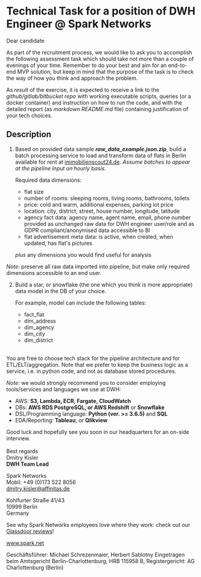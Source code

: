 # Technical Task for a position of DWH Engineer @ Spark Networks

Dear candidate

As part of the recruitment process, we would like to ask you to accomplish the following assessment task which should take not more than a couple of evenings of your time. Remember to do your best and aim for an end-to-end MVP solution, but keep in mind that the purpose of the task is to check the way of how you think and approach the problem.

As <em>result</em> of the exercise, it is expected to receive a link to the <em>github/gitlab/bitbucket repo</em> with working executable scripts, queries (or a docker container) and instruction on how to run the code, and with the detailed report (as <em>markdown README.md</em> file) containing justification of your tech choices.

## Description

1. Based on provided data sample <strong><em>raw_data_example.json.zip</em></strong>, build a batch processing service to load and transform data of flats in Berlin available for rent at <a href="https://www.immobilienscout24.de/Suche/S-T/Wohnung-Miete/Berlin/Berlin" target="_blank">immobilienscout24.de</a>. <em>Assume batches to appear at the pipeline input on hourly basis</em>.

    Required data dimensions:

    - flat size
    - number of rooms: sleeping rooms, living rooms, bathrooms, toilets
    - price: cold and warm, additional expenses, parking lot price
    - location: city, district, street, house number, longitude, latitude
    - agency fact data: agency name, agent name, email, phone number provided as unchanged raw data for DWH engineer user/role and as GDPR compliant/anonymised data accessible to BI
    - flat advertisement meta data: is active, when created, when updated, has flat's pictures
    <p><i>plus</i> any dimensions you would find useful for analysis

<em>Note</em>: preserve all raw data imported into pipeline, but make only required dimensions accessible to an end user.

2. Build a star, or snowflake (the one which you think is more appropriate) data model in the DB of your choice.

    For example, model can include the following tables:

    - fact_flat
    - dim_address
    - dim_agency
    - dim_city
    - dim_district

<br>
You are free to choose tech stack for the pipeline architecture and for ETL/ELT/aggregation. Note that we prefer to keep the business logic as a service, i.e. in python code, and not as database stored procedures.

<em>Note</em>: we would strongly recommend you to consider employing tools/services and languages we use at DWH:
- AWS: <strong>S3, Lambda, ECR, Fargate, CloudWatch</strong>
- DBs: <strong>AWS RDS PostgreSQL, or AWS Redshift</strong> or <strong>Snowflake</strong>
- DSL/Programming language: <strong>Python (ver. >= 3.6.5)</strong> and <strong>SQL</strong>
- EDA/Reporting: <strong>Tableau</strong>, or <strong>Qlikview</strong>   

Good luck and hopefully see you soon in our headquarters for an on-side interview.
<br>
<br>Best regards
<br>Dmitry Kisler
<br><strong>DWH Team Lead</strong>

Spark Networks
<br>Mobil: +49 (0)173 522 8056
<br><a href="mailto:dmitry.kisler@affinitas.de" target="_blank">dmitry.kisler@affinitas.de</a>

Kohlfurter Straße 41/43
<br>10999 Berlin
<br>Germany

See why Spark Networks employees love where they work: check out our <a href="https://www.glassdoor.com/Reviews/Spark-Networks-Reviews-E31363.htm" target="_balnk">Glassdoor reviews</a>!

<a href="mailto:www.spark.net" target="_blank">www.spark.net</a>

Geschäftsführer: Michael Schrezenmaier, Herbert Sablotny
Eingetragen beim Amtsgericht Berlin-Charlottenburg, HRB 115958 B, Registergericht: AG Charlottenburg (Berlin)    
